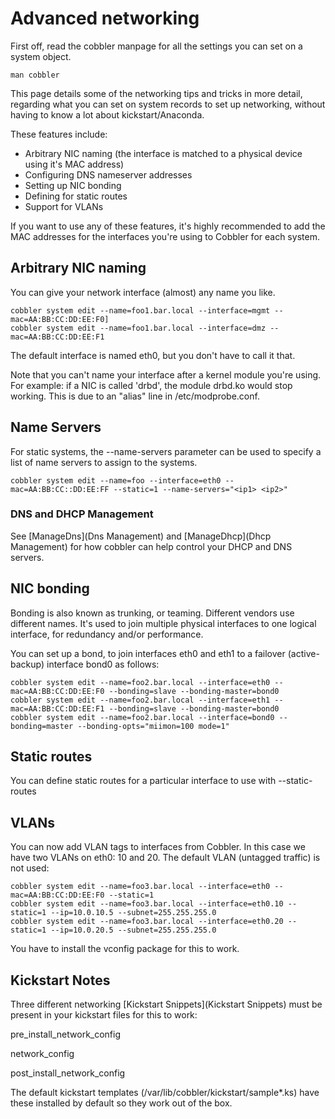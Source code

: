 # Advanced networking

First off, read the cobbler manpage for all the settings you can
set on a system object.

    man cobbler

This page details some of the networking tips and tricks in more
detail, regarding what you can set on system records to set up
networking, without having to know a lot about kickstart/Anaconda.

These features include:

-   Arbitrary NIC naming (the interface is matched to a physical
    device using it's MAC address)
-   Configuring DNS nameserver addresses
-   Setting up NIC bonding
-   Defining for static routes
-   Support for VLANs

If you want to use any of these features, it's highly recommended
to add the MAC addresses for the interfaces you're using to Cobbler
for each system.

## Arbitrary NIC naming

You can give your network interface (almost) any name you like.

    cobbler system edit --name=foo1.bar.local --interface=mgmt --mac=AA:BB:CC:DD:EE:F0]
    cobbler system edit --name=foo1.bar.local --interface=dmz --mac=AA:BB:CC:DD:EE:F1

The default interface is named eth0, but you don't have to call it
that.

Note that you can't name your interface after a kernel module
you're using. For example: if a NIC is called 'drbd', the module
drbd.ko would stop working. This is due to an "alias" line in
/etc/modprobe.conf.

## Name Servers

For static systems, the --name-servers parameter can be used to
specify a list of name servers to assign to the systems.

    cobbler system edit --name=foo --interface=eth0 --mac=AA:BB:CC::DD:EE:FF --static=1 --name-servers="<ip1> <ip2>"

### DNS and DHCP Management

See [ManageDns](Dns Management) and
[ManageDhcp](Dhcp Management) for how cobbler can help
control your DHCP and DNS servers.

## NIC bonding

Bonding is also known as trunking, or teaming. Different vendors
use different names. It's used to join multiple physical interfaces
to one logical interface, for redundancy and/or performance.

You can set up a bond, to join interfaces eth0 and eth1 to a
failover (active-backup) interface bond0 as follows:

    cobbler system edit --name=foo2.bar.local --interface=eth0 --mac=AA:BB:CC:DD:EE:F0 --bonding=slave --bonding-master=bond0  
    cobbler system edit --name=foo2.bar.local --interface=eth1 --mac=AA:BB:CC:DD:EE:F1 --bonding=slave --bonding-master=bond0  
    cobbler system edit --name=foo2.bar.local --interface=bond0 --bonding=master --bonding-opts="miimon=100 mode=1"

## Static routes

You can define static routes for a particular interface to use with
--static-routes

## VLANs

You can now add VLAN tags to interfaces from Cobbler. In this case
we have two VLANs on eth0: 10 and 20. The default VLAN (untagged
traffic) is not used:

    cobbler system edit --name=foo3.bar.local --interface=eth0 --mac=AA:BB:CC:DD:EE:F0 --static=1  
    cobbler system edit --name=foo3.bar.local --interface=eth0.10 --static=1 --ip=10.0.10.5 --subnet=255.255.255.0  
    cobbler system edit --name=foo3.bar.local --interface=eth0.20 --static=1 --ip=10.0.20.5 --subnet=255.255.255.0

You have to install the vconfig package for this to work.

## Kickstart Notes

Three different networking
[Kickstart Snippets](Kickstart Snippets) must be
present in your kickstart files for this to work:

pre\_install\_network\_config

network\_config

post\_install\_network\_config

The default kickstart templates
(/var/lib/cobbler/kickstart/sample\*.ks) have these installed by
default so they work out of the box.

